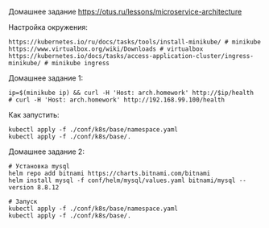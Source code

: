 Домашнее задание https://otus.ru/lessons/microservice-architecture

Настройка окружения:
```
https://kubernetes.io/ru/docs/tasks/tools/install-minikube/ # minikube
https://www.virtualbox.org/wiki/Downloads # virtualbox
https://kubernetes.io/docs/tasks/access-application-cluster/ingress-minikube/ # minikube ingress
```

Домашнее задание 1:
```shell
ip=$(minikube ip) && curl -H 'Host: arch.homework' http://$ip/health
# curl -H 'Host: arch.homework' http://192.168.99.100/health
```

Как запустить:
```shell
kubectl apply -f ./conf/k8s/base/namespace.yaml
kubectl apply -f ./conf/k8s/base/.
```


Домашнее задание 2:
```shell
# Установка mysql
helm repo add bitnami https://charts.bitnami.com/bitnami
helm install mysql -f conf/helm/mysql/values.yaml bitnami/mysql --version 8.8.12

# Запуск
kubectl apply -f ./conf/k8s/base/namespace.yaml
kubectl apply -f ./conf/k8s/base/.
```
